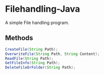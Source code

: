 # Filehandling-Java
A simple File handling program.

## Methods
```java
CreateFile(String Path);
OverwriteFile(String Path, String Content);
ReadFile(String Path);
GetFileInfo(String Path);
DeleteFileOrFolder(String Path);
```
